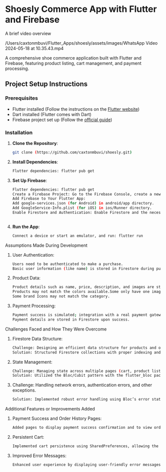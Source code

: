 # Shoesly Commerce App with Flutter and Firebase

A brief video overview

/Users/caxtonmbuvi/Flutter_Apps/shoesly/assets/images/WhatsApp Video 2024-05-18 at 10.35.43.mp4

A comprehensive shoe commerce application built with Flutter and Firebase, featuring product listing, cart management, and payment processing.

## Project Setup Instructions

### Prerequisites

- Flutter installed (Follow the instructions on the [Flutter website](https://flutter.dev/docs/get-started/install))
- Dart installed (Flutter comes with Dart)
- Firebase project set up (Follow the [official guide](https://firebase.flutter.dev/docs/overview))

### Installation
1. **Clone the Repository**:
   ```bash
   git clone (https://github.com/caxtonmbuvi/shoesly.git)
   
2. **Install Dependencies**:
   ```bash
   Flutter dependencies: flutter pub get

3. **Set Up Firebase**:
   ```bash
   Flutter dependencies: flutter pub get
   Create a Firebase Project: Go to the Firebase Console, create a new project.
   Add Firebase to Your Flutter App:
   Add google-services.json (for Android) in android/app directory.
   Add GoogleService-Info.plist (for iOS) in ios/Runner directory.
   Enable Firestore and Authentication: Enable Firestore and the necessary authentication methods (Email/Password, Google, etc.).
  
4. **Run the App**:
   ```bash
   Connect a device or start an emulator, and run: flutter run


Assumptions Made During Development
1. User Authentication:
    ```bash
    Users need to be authenticated to make a purchase.
    Basic user information (like name) is stored in Firestore during purchase.

2. Product Data:
    ```bash
    Product details such as name, price, description, and images are stored in Firestore are not the real prices but place holders.
    Products may not match the colors available.Some only have one image.
    Some brand Icons may not match the category.

3. Payment Processing:
    ```bash
    Payment success is simulated; integration with a real payment gateway can be added later.
    Payment details are stored in Firestore upon success.


Challenges Faced and How They Were Overcome
1. Firestore Data Structure:
    ```bash
    Challenge: Designing an efficient data structure for products and orders information.
    Solution: Structured Firestore collections with proper indexing and references.

2. State Management:
    ```bash
    Challenge: Managing state across multiple pages (cart, product listing, order history).
    Solution: Utilized the Bloc/Cubit pattern with the flutter_bloc package for clean and maintainable state management.

3. Challenge: Handling network errors, authentication errors, and other exceptions.
    ```bash
    Solution: Implemented robust error handling using Bloc’s error state and custom error messages.


Additional Features or Improvements Added
1. Payment Success and Order History Pages:
   ```bash
   Added pages to display payment success confirmation and to view order history.

1. Persistent Cart:
   ```bash
   Implemented cart persistence using SharedPreferences, allowing the cart to be cached locally and restored when the app is reopened.
   
1. Improved Error Messages:
   ```bash
   Enhanced user experience by displaying user-friendly error messages and handling various edge cases.
   
